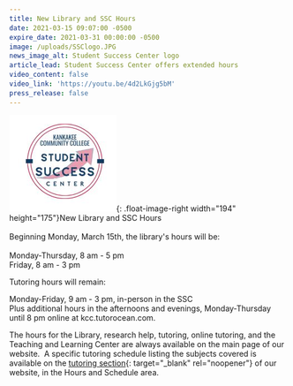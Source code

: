 ```yaml
---
title: New Library and SSC Hours
date: 2021-03-15 09:07:00 -0500
expire_date: 2021-03-31 00:00:00 -0500
image: /uploads/SSClogo.JPG
news_image_alt: Student Success Center logo
article_lead: Student Success Center offers extended hours
video_content: false
video_link: 'https://youtu.be/4d2LkGjg5bM'
press_release: false
---
```

![](/uploads/SSClogo.JPG){: .float-image-right width="194" height="175"}New Library and SSC Hours<br><br>​Beginning Monday, March 15th, the library's hours will be:<br><br>Monday-Thursday, 8 am - 5 pm<br>Friday, 8 am - 3 pm

Tutoring hours will remain:

Monday-Friday, 9 am - 3 pm, in-person in the SSC<br>Plus additional hours in the afternoons and evenings, Monday-Thursday until 8 pm online at kcc.tutorocean.com.

The hours for the Library, research help, tutoring, online tutoring, and the Teaching and Learning Center are always available on the main page of our website. &nbsp;A specific tutoring schedule listing the subjects covered is available on the [tutoring section](https://library.kcc.edu/tutoring/){: target="_blank" rel="noopener"} of our website, in the Hours and Schedule area.
